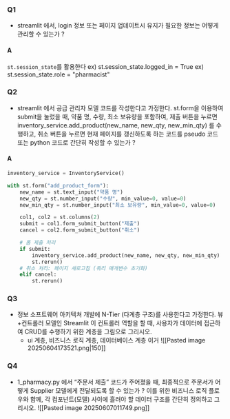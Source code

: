 ### Q1
- streamlit 에서, login 정보 또는 페이지 업데이트시 유지가 필요한 정보는 어떻게 관리할 수 있는가 ?
#### A
`st.session_state`를 활용한다 
ex) st.session_state.logged_in = True
ex) st.session_state.role = "pharmacist"
### Q2
- streamlit 에서 공급 관리자 모델 코드를 작성한다고 가정한다. st.form을 이용하여 submit을 눌렀을 때, 약품 명, 수량, 최소 보유량을 포함하여, 제출 버튼을 누르면 inventory_service.add_product(new_name, new_qty, new_min_qty) 를 수행하고, 취소 버튼을 누르면 현재 페이지를 갱신하도록 하는 코드를 pseudo 코드 또는 python 코드로 간단히 작성할 수 있는가 ?
#### A
```python
inventory_service = InventoryService()

with st.form("add_product_form"):
    new_name = st.text_input("약품 명")
    new_qty = st.number_input("수량", min_value=0, value=0)
    new_min_qty = st.number_input("최소 보유량", min_value=0, value=0)

    col1, col2 = st.columns(2)
    submit = col1.form_submit_button("제출")
    cancel = col2.form_submit_button("취소")

	# 폼 제출 처리
	if submit:
	    inventory_service.add_product(new_name, new_qty, new_min_qty)
		st.rerun()
	# 취소 처리: 페이지 새로고침 (쿼리 매개변수 초기화)
	elif cancel:
	    st.rerun()
```

### Q3
- 정보 소프트웨어 아키텍쳐 개발에 N-Tier (다계층 구조)를 사용한다고 가정한다. 뷰+컨트롤러 모델인 Streamlit 이 컨트롤러 역할을 할 때, 사용자가 데이터에 접근하여 CRUD를 수행하기 위한 계층을 그림으로 그리시오.
	- ui 계층, 비즈니스 로직 계층, 데이터베이스 계층 이거
![[Pasted image 20250604173521.png|150]]
### Q4
- 1_pharmacy.py 에서 “주문서 제출” 코드가 주어졌을 때, 최종적으로 주문서가 어떻게 Supplier 모델에게 전달되도록 할 수 있는가 ? 이를 위한 비즈니스 로직 플로우와 함께, 각 컴포넌트(모델) 사이에 흘러야 할 데이터 구조를 간단히 정의하고 그리시오.
![[Pasted image 20250607011749.png]]
 